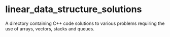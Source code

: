 linear_data_structure_solutions
===============================

A directory containing C++ code solutions to various problems requiring the use of arrays, vectors, stacks and queues.
